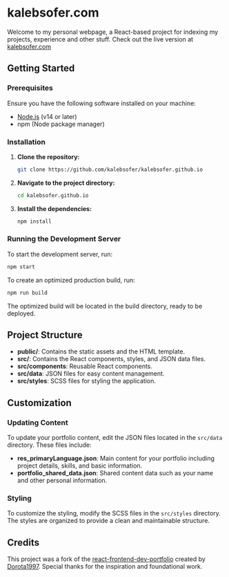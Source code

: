 # kalebsofer.com

Welcome to my personal webpage, a React-based project for indexing my projects, experience and other stuff. Check out the live version at [kalebsofer.com](kalebsofer.com)


## Getting Started

### Prerequisites

Ensure you have the following software installed on your machine:

- [Node.js](https://nodejs.org/) (v14 or later)
- npm (Node package manager)

### Installation

1. **Clone the repository:**

    ```sh
    git clone https://github.com/kalebsofer/kalebsofer.github.io
    ```

2. **Navigate to the project directory:**

    ```sh
    cd kalebsofer.github.io
    ```

3. **Install the dependencies:**

    ```sh
    npm install
    ```

### Running the Development Server

To start the development server, run:

```sh
npm start
```

To create an optimized production build, run:

```sh
npm run build
```

The optimized build will be located in the build directory, ready to be deployed.

## Project Structure

- **public/**: Contains the static assets and the HTML template.
- **src/**: Contains the React components, styles, and JSON data files.
- **src/components**: Reusable React components.
- **src/data**: JSON files for easy content management.
- **src/styles**: SCSS files for styling the application.

## Customization

### Updating Content

To update your portfolio content, edit the JSON files located in the `src/data` directory. These files include:

- **res_primaryLanguage.json**: Main content for your portfolio including project details, skills, and basic information.
- **portfolio_shared_data.json**: Shared content data such as your name and other personal information.

### Styling

To customize the styling, modify the SCSS files in the `src/styles` directory. The styles are organized to provide a clean and maintainable structure.

## Credits

This project was a fork of the [react-frontend-dev-portfolio](https://github.com/Dorota1997/react-frontend-dev-portfolio) created by [Dorota1997](https://github.com/Dorota1997). Special thanks for the inspiration and foundational work.

